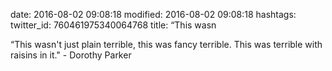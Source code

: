 date: 2016-08-02 09:08:18
modified: 2016-08-02 09:08:18
hashtags: 
twitter_id: 760461975340064768
title: “This wasn

“This wasn't just plain terrible, this was fancy terrible. This was terrible with raisins in it." - Dorothy Parker